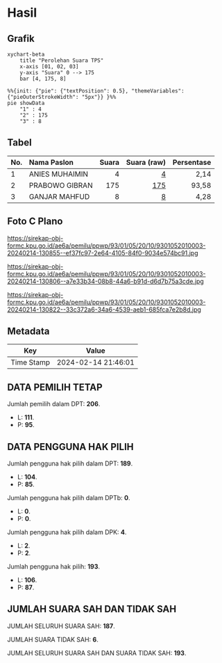 # Hasil

## Grafik

```mermaid
xychart-beta
    title "Perolehan Suara TPS"
    x-axis [01, 02, 03]
    y-axis "Suara" 0 --> 175
    bar [4, 175, 8]
```

```mermaid
%%{init: {"pie": {"textPosition": 0.5}, "themeVariables": {"pieOuterStrokeWidth": "5px"}} }%%
pie showData
    "1" : 4
    "2" : 175
    "3" : 8
```

## Tabel

| No. | Nama Paslon    | Suara | Suara (raw) | Persentase |
|:--- |:-------------- | -----:| -----------:| ----------:|
| 1   | ANIES MUHAIMIN | 4     | [4][p-1]    | 2,14       |
| 2   | PRABOWO GIBRAN | 175   | [175][p-2]  | 93,58      |
| 3   | GANJAR MAHFUD  | 8     | [8][p-3]    | 4,28       |


[p-1]: https://github.com/gigit-pemilu/pemilu-2024-93-papua-selatan/blob/main/pilpres/hitung-suara/sub/93-papua-selatan/sub/01-merauke/sub/05-semangga/sub/2010-waninggap-kai/sub/003-tps/sub/paslon-1.txt
[p-2]: https://github.com/gigit-pemilu/pemilu-2024-93-papua-selatan/blob/main/pilpres/hitung-suara/sub/93-papua-selatan/sub/01-merauke/sub/05-semangga/sub/2010-waninggap-kai/sub/003-tps/sub/paslon-2.txt
[p-3]: https://github.com/gigit-pemilu/pemilu-2024-93-papua-selatan/blob/main/pilpres/hitung-suara/sub/93-papua-selatan/sub/01-merauke/sub/05-semangga/sub/2010-waninggap-kai/sub/003-tps/sub/paslon-3.txt

## Foto C Plano

https://sirekap-obj-formc.kpu.go.id/ae6a/pemilu/ppwp/93/01/05/20/10/9301052010003-20240214-130855--ef37fc97-2e64-4105-84f0-9034e574bc91.jpg

https://sirekap-obj-formc.kpu.go.id/ae6a/pemilu/ppwp/93/01/05/20/10/9301052010003-20240214-130806--a7e33b34-08b8-44a6-b91d-d6d7b75a3cde.jpg

https://sirekap-obj-formc.kpu.go.id/ae6a/pemilu/ppwp/93/01/05/20/10/9301052010003-20240214-130822--33c372a6-34a6-4539-aeb1-685fca7e2b8d.jpg


## Metadata

| Key        | Value               |
| ---------- | ------------------- |
| Time Stamp | 2024-02-14 21:46:01 |


## DATA PEMILIH TETAP

Jumlah pemilih dalam DPT: **206**.
 * L: **111**.
 * P: **95**.

## DATA PENGGUNA HAK PILIH

Jumlah pengguna hak pilih dalam DPT: **189**.
 * L: **104**.
 * P: **85**.

Jumlah pengguna hak pilih dalam DPTb: **0**.
 * L: **0**.
 * P: **0**.

Jumlah pengguna hak pilih dalam DPK: **4**.
 * L: **2**.
 * P: **2**.

Jumlah pengguna hak pilih: **193**.
 * L: **106**.
 * P: **87**.

## JUMLAH SUARA SAH DAN TIDAK SAH

JUMLAH SELURUH SUARA SAH: **187**.

JUMLAH SUARA TIDAK SAH: **6**.

JUMLAH SELURUH SUARA SAH DAN SUARA TIDAK SAH: **193**.


